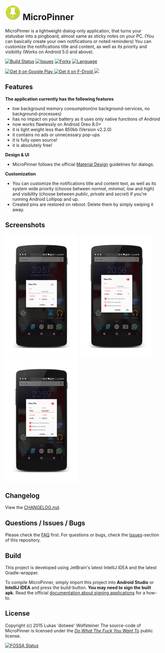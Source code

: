 # <img src="gp-res/playstore_icon.png" height="50px"/> MicroPinner

MicroPinner is a lightweight dialog-only application, that turns your statusbar into a pingboard, almost same as sticky notes on your PC. (You can basically create your own notifications or  noted  reminders)
You can customize the notifications title and content, as well as its priority and visibility (Works on Android 5.0 and above).

[![Build Status](https://travis-ci.org/dotWee/MicroPinner.svg?branch=master)](https://travis-ci.org/dotWee/MicroPinner)
[![Issues](https://img.shields.io/github/issues/dotWee/MicroPinner.svg)](https://github.com/dotWee/MicroPinner/issues)
[![Forks](https://img.shields.io/github/forks/dotWee/MicroPinner.svg)](https://github.com/dotWee/MicroPinner/network/members)
[![Language](https://img.shields.io/badge/language-java-orange.svg)](https://github.com/dotWee/MicroPinner/search?l=java)

<a href="https://play.google.com/store/apps/details?id=de.dotwee.micropinner">
  <img alt="Get it on Google Play"
       src="https://developer.android.com/images/brand/en_generic_rgb_wo_45.png" />
</a>
<a href="https://f-droid.org/repository/browse/?fdid=de.dotwee.micropinner">
  <img alt="Get it on F-Droid"
       src="https://cloud.githubusercontent.com/assets/12447257/8024903/ce8dca32-0d44-11e5-95b0-e97d1d027351.png" />
</a>
<a href="https://app.fossa.io/projects/git%2Bgithub.com%2FdotWee%2FMicroPinner?ref=badge_shield" alt="FOSSA Status"><img src="https://app.fossa.io/api/projects/git%2Bgithub.com%2FdotWee%2FMicroPinner.svg?type=shield"/></a>

## Features

<b>The application currently has the following features</b>

+ low background memory consumption(no background-services, no background-processes)
+ has no impact on your battery as it uses only native functions of Android
+ now works flawlessly on Android Oreo 8.0+
+ it is  light weight less than 850kb (Version v2.2.0)
+ it contains no ads or unnecessary pop-ups
+ it is fully open source!
+ it is absolutely free!

<b>Design & UI</b>

+ MicroPinner follows the official [Material Design](https://www.google.com/design/spec/components/dialogs.html#dialogs-specs) guidelines for dialogs.

<b>Customization</b>

+ You can customize the notifications title and content text, as well as its system wide priority (choose between *normal*, *minimal*, *low* and *high*) and visibility (choose between *public*, *private* and *secret*) if you're running Android Lollipop and up.
+ Created pins are restored on reboot. Delete them by simply swiping it away. 

## Screenshots

<img src="art/sc_light_new_framed.png" height="400px"/>
&nbsp;<img src="art/sc_light_new_advanced_framed.png" height="400px"/>
&nbsp;<img src="art/sc_light_new_filled_framed.png" height="400px"/>

## Changelog

View the [CHANGELOG.md](/docs/CHANGELOG.md).

## Questions / Issues / Bugs

Please check the [FAQ](/docs/FAQ.md) first.
For questions or bugs, check the [Issues](https://github.com/dotWee/MicroPinner/issues)-section of this repository.

## Build

This project is developed using JetBrain's latest IntelliJ IDEA and the latest Gradle-wrapper.

To compile MicroPinner, simply import this project into **Android Studio** or **IntelliJ IDEA** and press the build-button.
**You may need to sign the built apk.** Read the official [documentation about signing applications](https://developer.android.com/tools/publishing/app-signing.html) for a how-to.

## License

Copyright (c) 2015 Lukas 'dotwee' Wolfsteiner
The source-code of MicroPinner is licensed under the [_Do What The Fuck You Want To_](/LICENSE.md) public license.

[![FOSSA Status](https://app.fossa.io/api/projects/git%2Bgithub.com%2FdotWee%2FMicroPinner.svg?type=large)](https://app.fossa.io/projects/git%2Bgithub.com%2FdotWee%2FMicroPinner?ref=badge_large)